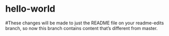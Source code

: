 # hello-world
#These changes will be made to just the README file on your readme-edits branch, so now this branch contains content that’s different from master.
